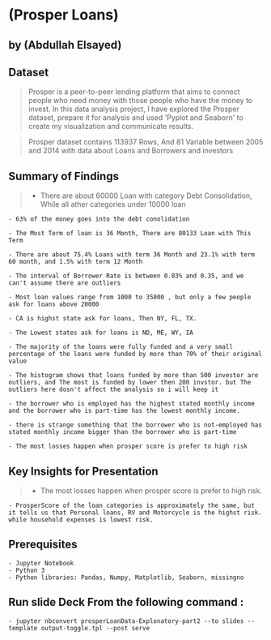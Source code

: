 # (Prosper Loans)
## by (Abdullah Elsayed)


## Dataset

> Prosper is a peer-to-peer lending platform that aims to connect people who need money with those people who have the money to invest. In this data analysis project, I have explored the Prosper dataset, prepare it for analysis and used 'Pyplot and Seaborn' to create my visualization and communicate results.

> Prosper dataset contains 113937 Rows, And 81 Variable between 2005 and 2014 with data about Loans and Borrowers and investors
 


## Summary of Findings

>   - There are about 60000 Loan with category Debt Consolidation, While all ather categories under 10000 loan

    - 63% of the money goes into the debt conolidation
    
    - The Most Term of loan is 36 Month, There are 80133 Loan with This Term
    
    - There are about 75.4% Loans with term 36 Month and 23.1% with term 60 month, and 1.5% with term 12 Month
    
    - The interval of Borrower Rate is between 0.03% and 0.35, and we can't assume there are outliers
    
    - Most loan values range from 1000 to 35000 , but only a few people ask for loans above 20000
    
    - CA is highst state ask for loans, Then NY, FL, TX.
    
    - The Lowest states ask for loans is ND, ME, WY, IA
    
    - The majority of the loans were fully funded and a very small percentage of the loans were funded by more than 70% of their original value
    
    - The histogram shows that loans funded by more than 500 investor are outliers, and The most is funded by lower then 200 invstor. but The outliers here dosn't affect the analysis so i will keep it
    
    - the borrower who is employed has the highest stated monthly income and the borrower who is part-time has the lowest monthly income.
    
    - there is strange something that the borrower who is not-employed has stated monthly income bigger than the borrower who is part-time 
    
    - The most losses happen when prosper score is prefer to high risk

## Key Insights for Presentation

>	- The most losses happen when prosper score is prefer to high risk.

	- ProsperScore of the loan categories is approximately the same, but it tells us that Personal loans, RV and Motorcycle is the highst risk. while household expenses is lowest risk.

## Prerequisites
	- Jupyter Notebook
	- Python 3
	- Python libraries: Pandas, Numpy, Matplotlib, Seaborn, missingno

## Run slide Deck From the following command : 
	- jupyter nbconvert prosperLoanData-Explonatory-part2 --to slides --template output-toggle.tpl --post serve



